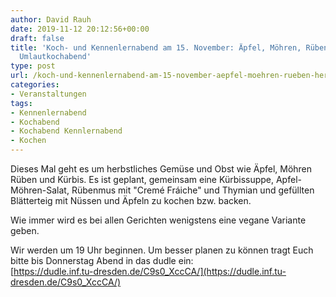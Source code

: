 ```yaml
---
author: David Rauh
date: 2019-11-12 20:12:56+00:00
draft: false
title: 'Koch- und Kennenlernabend am 15. November: Äpfel, Möhren, Rüben - herbstlicher
  Umlautkochabend'
type: post
url: /koch-und-kennenlernabend-am-15-november-aepfel-moehren-rueben-herbstlicher-umlautkochabend/
categories:
- Veranstaltungen
tags:
- Kennenlernabend
- Kochabend
- Kochabend Kennlernabend
- Kochen
---
```





Dieses Mal geht es um herbstliches Gemüse und Obst wie Äpfel, Möhren Rüben und Kürbis. Es ist geplant, gemeinsam eine Kürbissuppe, Apfel-Möhren-Salat, Rübenmus mit "Cremé Fráiche" und Thymian und gefüllten Blätterteig mit Nüssen und Äpfeln zu kochen bzw. backen. 







Wie immer wird es bei allen Gerichten wenigstens eine vegane Variante geben. 







Wir werden um 19 Uhr beginnen. Um besser planen zu können tragt Euch bitte bis Donnerstag Abend in das dudle ein:   
[https://dudle.inf.tu-dresden.de/C9s0_XccCA/](https://dudle.inf.tu-dresden.de/C9s0_XccCA/)



